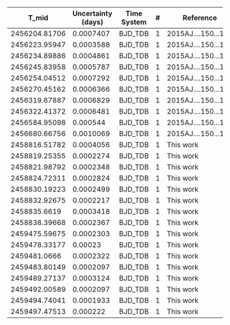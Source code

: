 |T_mid        |Uncertainty (days)|Time System|#  |Reference           |
|-------------|------------------|-----------|---|--------------------|
|2456204.81706|0.0007407         |BJD_TDB    |1  |2015AJ....150...12B |
|2456223.95947|0.0003588         |BJD_TDB    |1  |2015AJ....150...12B |
|2456234.89886|0.0004861         |BJD_TDB    |1  |2015AJ....150...12B |
|2456245.83958|0.0005787         |BJD_TDB    |1  |2015AJ....150...12B |
|2456254.04512|0.0007292         |BJD_TDB    |1  |2015AJ....150...12B |
|2456270.45162|0.0006366         |BJD_TDB    |1  |2015AJ....150...12B |
|2456319.67887|0.0006829         |BJD_TDB    |1  |2015AJ....150...12B |
|2456322.41372|0.0006481         |BJD_TDB    |1  |2015AJ....150...12B |
|2456584.95098|0.000544          |BJD_TDB    |1  |2015AJ....150...12B |
|2456680.66756|0.0010069         |BJD_TDB    |1  |2015AJ....150...12B |
|2458816.51782|0.0004056         |BJD_TDB    |1  |This work           |
|2458819.25355|0.0002274         |BJD_TDB    |1  |This work           |
|2458821.98792|0.0002348         |BJD_TDB    |1  |This work           |
|2458824.72311|0.0002824         |BJD_TDB    |1  |This work           |
|2458830.19223|0.0002499         |BJD_TDB    |1  |This work           |
|2458832.92675|0.0002217         |BJD_TDB    |1  |This work           |
|2458835.6619 |0.0003418         |BJD_TDB    |1  |This work           |
|2458838.39668|0.0002367         |BJD_TDB    |1  |This work           |
|2459475.59675|0.0002303         |BJD_TDB    |1  |This work           |
|2459478.33177|0.00023           |BJD_TDB    |1  |This work           |
|2459481.0666 |0.0002322         |BJD_TDB    |1  |This work           |
|2459483.80149|0.0002097         |BJD_TDB    |1  |This work           |
|2459489.27137|0.0003124         |BJD_TDB    |1  |This work           |
|2459492.00589|0.0002097         |BJD_TDB    |1  |This work           |
|2459494.74041|0.0001933         |BJD_TDB    |1  |This work           |
|2459497.47513|0.000222          |BJD_TDB    |1  |This work           |
